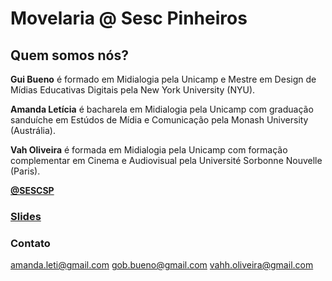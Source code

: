 # Movelaria @ Sesc Pinheiros

## Quem somos nós?

**Gui Bueno** é formado em Midialogia pela Unicamp e Mestre em Design de Mídias Educativas Digitais pela New York University (NYU). 

**Amanda Letícia** é bacharela em Midialogia pela Unicamp com graduação sanduíche em Estúdos de Mídia e Comunicação pela Monash University (Austrália).

**Vah Oliveira** é formada em Midialogia pela Unicamp com formação complementar em Cinema e Audiovisual pela Université Sorbonne Nouvelle (Paris).

[**@SESCSP**](https://sescsp.org.br/programacao/153181_OFICINA+DE+MOVELARIA+ACESSIVEL+CONSTRUINDO+COM+PAPELAO)

### [Slides](movelaria.html)

### Contato

amanda.leti@gmail.com
gob.bueno@gmail.com
vahh.oliveira@gmail.com 